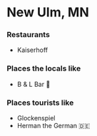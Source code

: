 # New Ulm, MN

### Restaurants

- Kaiserhoff

### Places the locals like

- B & L Bar :beer:

### Places tourists like

- Glockenspiel
- Herman the German :de:
